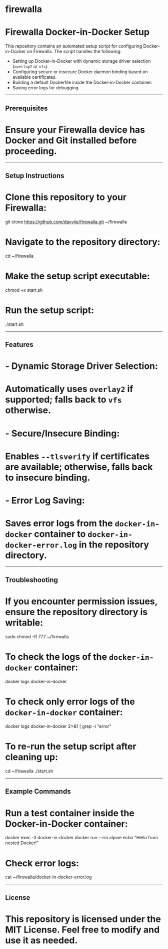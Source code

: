 # firewalla

# Firewalla Docker-in-Docker Setup

This repository contains an automated setup script for configuring Docker-in-Docker on Firewalla. The script handles the following:
- Setting up Docker-in-Docker with dynamic storage driver selection (`overlay2` or `vfs`).
- Configuring secure or insecure Docker daemon binding based on available certificates.
- Building a default Dockerfile inside the Docker-in-Docker container.
- Saving error logs for debugging.

---

## Prerequisites
# Ensure your Firewalla device has Docker and Git installed before proceeding.

---

## Setup Instructions
# Clone this repository to your Firewalla:
git clone https://github.com/davviie/firewalla.git ~/firewalla

# Navigate to the repository directory:
cd ~/firewalla

# Make the setup script executable:
chmod +x start.sh

# Run the setup script:
./start.sh

---

## Features
# - **Dynamic Storage Driver Selection**:
#   Automatically uses `overlay2` if supported; falls back to `vfs` otherwise.
# - **Secure/Insecure Binding**:
#   Enables `--tlsverify` if certificates are available; otherwise, falls back to insecure binding.
# - **Error Log Saving**:
#   Saves error logs from the `docker-in-docker` container to `docker-in-docker-error.log` in the repository directory.

---

## Troubleshooting
# If you encounter permission issues, ensure the repository directory is writable:
sudo chmod -R 777 ~/firewalla

# To check the logs of the `docker-in-docker` container:
docker logs docker-in-docker

# To check only error logs of the `docker-in-docker` container:
docker logs docker-in-docker 2>&1 | grep -i "error"

# To re-run the setup script after cleaning up:
cd ~/firewalla
./start.sh

---

## Example Commands
# Run a test container inside the Docker-in-Docker container:
docker exec -it docker-in-docker docker run --rm alpine echo "Hello from nested Docker!"

# Check error logs:
cat ~/firewalla/docker-in-docker-error.log

---

## License
# This repository is licensed under the MIT License. Feel free to modify and use it as needed.